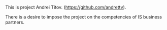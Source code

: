 This is project Andrei Titov. (https://github.com/andrettv).

There is a desire to impose the project on the competencies of IS business partners.
